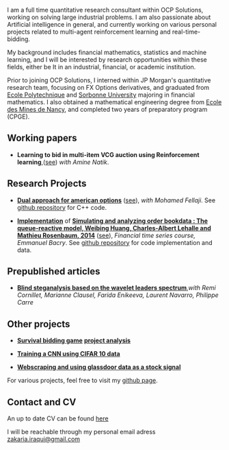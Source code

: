 ﻿I am a full time quantitative research consultant within OCP Solutions, working on solving large industrial problems. I am also passionate about Artificial intelligence in general, and currently working on various personal projects related to multi-agent reinforcement learning and real-time-bidding. 
 
My background includes financial mathematics, statistics and machine learning, and I will be interested by research opportunities within these fields, either be It in an industrial, financial, or academic institution.

Prior to joining OCP Solutions, I interned within JP Morgan's quantitative research team, focusing on FX Options derivatives, and graduated from [Ecole Polytechnique](https://en.wikipedia.org/wiki/%C3%89cole_Polytechnique) and [Sorbonne University](https://en.wikipedia.org/wiki/Sorbonne_University)  majoring in financial mathematics. I also obtained a mathematical engineering degree from [Ecole des Mines de Nancy](https://en.wikipedia.org/wiki/%C3%89cole_nationale_sup%C3%A9rieure_des_mines_de_Nancy),  and completed two years of preparatory program (CPGE).  
 
## Working papers
* **Learning to bid in multi-item VCG auction using Reinforcement learning**,([see](Learning_to_bid.pdf)) _with Amine Natik_.

## Research Projects
* [**Dual approach for american options**](report.pdf) ([see](report.pdf)), _with Mohamed Fellaji_. See [github repository](https://github.com/IraqiZakaria/American_options_dual_approach) for C++ code.	


* [**Implementation**](project_report.pdf) of  [**Simulating and analyzing order bookdata : The queue-reactive model, Weibing Huang, Charles-Albert Lehalle and Mathieu Rosenbaum, 2014**](https://arxiv.org/pdf/1312.0563) ([see](project_report.pdf)), _Financial time series course, Emmanuel Bacry_. See [github repository](https://github.com/IraqiZakaria/Implementation-queue-reactive-model-article) for code implementation and data.	

## Prepublished articles
* [**Blind steganalysis based on the wavelet leaders spectrum**](EUSIPCO_2018_wavestega_final.pdf),_with Remi Cornillet, Marianne Clausel, Farida Enikeeva, Laurent  Navarro, Philippe Carre_

## Other projects

* [**Survival bidding game**](Projet_Blockchain_Fintech_2019.pdf) [**project analysis**](Projet_Blockchain.pdf) 

* [**Training a CNN using CIFAR 10 data**](Cifar10.pdf) 

* [**Webscraping and using glassdoor data as a stock signal**](glassdoor_project.pdf) 

For various projects, feel free to visit my [github page](https://github.com/IraqiZakaria).

## Contact and CV
An up to date CV can be found [here](CV.pdf)

I will be reachable through my personal email adress [zakaria.iraqui@gmail.com](mailto:zakaria.iraqui@gmail.com)
